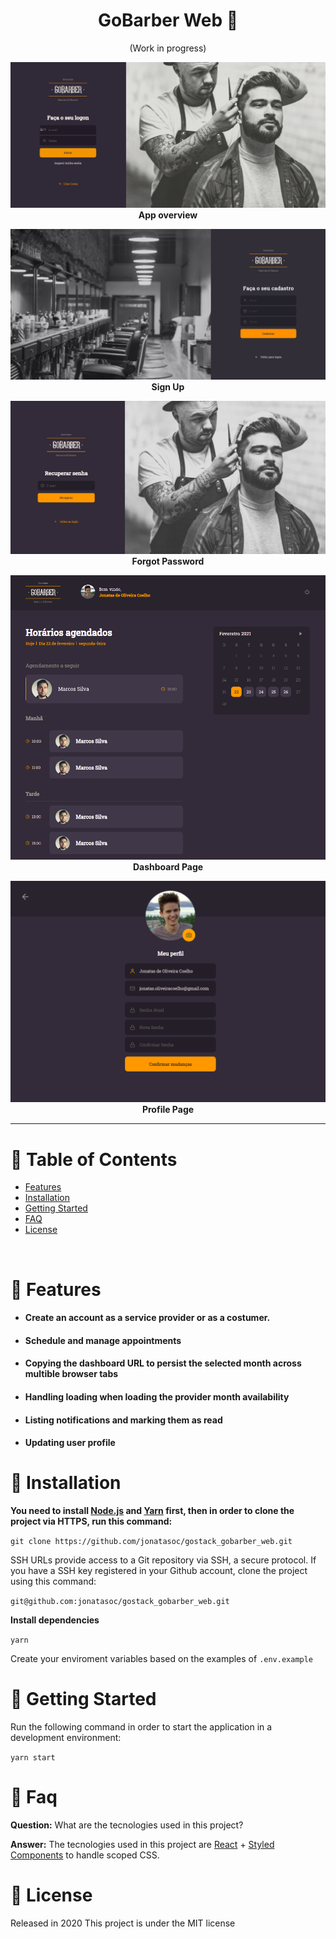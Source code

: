 <h1 align="center">GoBarber Web 👋</h1>
<p align="center">
   (Work in progress)
</p>

<p align="center">
   <img src="docs/overview.gif" width="auto"/>
   <strong>App overview</strong>
</p>

<p align="center">
   <img src="docs/SignUp.png" width="auto"/>
   <strong>Sign Up</strong>
</p>

<p align="center">
   <img src="docs/ForgotPassword.png" width="auto"/>
   <strong>Forgot Password</strong>
</p>

<p align="center">
   <img src="docs/dashboard.png" width="auto"/>
   <strong>Dashboard Page</strong>
</p>

<p align="center">
   <img src="docs/ProfilePage.png" width="auto"/>
   <strong>Profile Page</strong>
</p>

---

# :pushpin: Table of Contents

- [Features](#rocket-features)
- [Installation](#construction_worker-installation)
- [Getting Started](#runner-getting-started)
- [FAQ](#postbox-faq)
- [License](#closed_book-license)

<br />

# :rocket: Features

- #### Create an account as a service provider or as a costumer.
- #### Schedule and manage appointments
- #### Copying the dashboard URL to persist the selected month across multible browser tabs
- #### Handling loading when loading the provider month availability
- #### Listing notifications and marking them as read
- #### Updating user profile

# :construction_worker: Installation

**You need to install [Node.js](https://nodejs.org/en/download/) and [Yarn](https://yarnpkg.com/) first, then in order to clone the project via HTTPS, run this command:**

`git clone https://github.com/jonatasoc/gostack_gobarber_web.git`

SSH URLs provide access to a Git repository via SSH, a secure protocol. If you have a SSH key registered in your Github account, clone the project using this command:

`git@github.com:jonatasoc/gostack_gobarber_web.git`

**Install dependencies**

`yarn`

Create your enviroment variables based on the examples of `.env.example`

# :runner: Getting Started

Run the following command in order to start the application in a development environment:

`yarn start`

# :postbox: Faq

**Question:** What are the tecnologies used in this project?

**Answer:** The tecnologies used in this project are [React](https://pt-br.reactjs.org/) + [Styled Components](https://styled-components.com/) to handle scoped CSS.

# :closed_book: License

Released in 2020
This project is under the MIT license
